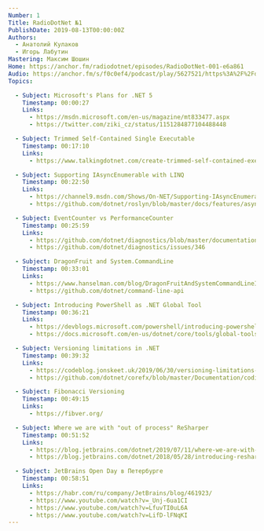 ```yaml
---
Number: 1
Title: RadioDotNet №1
PublishDate: 2019-08-13T00:00:00Z
Authors:
  - Анатолий Кулаков
  - Игорь Лабутин
Mastering: Максим Шошин
Home: https://anchor.fm/radiodotnet/episodes/RadioDotNet-001-e6a861
Audio: https://anchor.fm/s/f0c0ef4/podcast/play/5627521/https%3A%2F%2Fd3ctxlq1ktw2nl.cloudfront.net%2Fstaging%2F2019-9-5%2F26806926-44100-2-3cc2d4aa415a7.mp3
Topics:

  - Subject: Microsoft's Plans for .NET 5
    Timestamp: 00:00:27
    Links:
      - https://msdn.microsoft.com/en-us/magazine/mt833477.aspx
      - https://twitter.com/ziki_cz/status/1151284877104488448

  - Subject: Trimmed Self-Contained Single Executable
    Timestamp: 00:17:10
    Links:
      - https://www.talkingdotnet.com/create-trimmed-self-contained-executable-in-net-core-3-0/

  - Subject: Supporting IAsyncEnumerable with LINQ
    Timestamp: 00:22:50
    Links:
      - https://channel9.msdn.com/Shows/On-NET/Supporting-IAsyncEnumerable-with-LINQ
      - https://github.com/dotnet/roslyn/blob/master/docs/features/async-streams.md

  - Subject: EventCounter vs PerformanceCounter
    Timestamp: 00:25:59
    Links:
      - https://github.com/dotnet/diagnostics/blob/master/documentation/dotnet-counters-instructions.md
      - https://github.com/dotnet/diagnostics/issues/346

  - Subject: DragonFruit and System.CommandLine
    Timestamp: 00:33:01
    Links:
      - https://www.hanselman.com/blog/DragonFruitAndSystemCommandLineIsANewWayToThinkAboutNETConsoleApps.aspx
      - https://github.com/dotnet/command-line-api

  - Subject: Introducing PowerShell as .NET Global Tool
    Timestamp: 00:36:21
    Links:
      - https://devblogs.microsoft.com/powershell/introducing-powershell-as-net-global-tool/
      - https://docs.microsoft.com/en-us/dotnet/core/tools/global-tools

  - Subject: Versioning limitations in .NET
    Timestamp: 00:39:32
    Links:
      - https://codeblog.jonskeet.uk/2019/06/30/versioning-limitations-in-net/
      - https://github.com/dotnet/corefx/blob/master/Documentation/coding-guidelines/breaking-change-rules.md

  - Subject: Fibonacci Versioning
    Timestamp: 00:49:15
    Links:
      - https://fibver.org/

  - Subject: Where we are with "out of process" ReSharper
    Timestamp: 00:51:52
    Links:
      - https://blog.jetbrains.com/dotnet/2019/07/11/where-we-are-with-out-of-process-resharper/
      - https://blog.jetbrains.com/dotnet/2018/05/28/introducing-resharper-performance-series/

  - Subject: JetBrains Open Day в Петербурге
    Timestamp: 00:58:51
    Links:
      - https://habr.com/ru/company/JetBrains/blog/461923/
      - https://www.youtube.com/watch?v=_Unj-6ua1CI
      - https://www.youtube.com/watch?v=LfuvTI0uL6A
      - https://www.youtube.com/watch?v=LifD-lFNqKI
---
```

